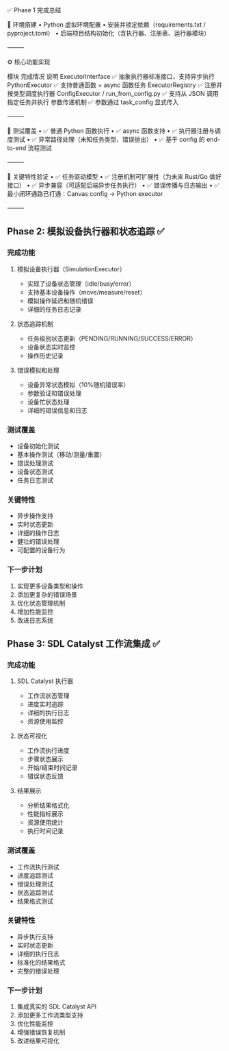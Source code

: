 ✅ Phase 1 完成总结

🧱 环境搭建
	•	Python 虚拟环境配置
	•	安装并锁定依赖（requirements.txt / pyproject.toml）
	•	后端项目结构初始化（含执行器、注册表、运行器模块）

⸻

⚙️ 核心功能实现

模块	完成情况	说明
ExecutorInterface	✅	抽象执行器标准接口，支持异步执行
PythonExecutor	✅	支持普通函数 + async 函数任务
ExecutorRegistry	✅	注册并按类型调度执行器
ConfigExecutor / run_from_config.py	✅	支持从 JSON 调用指定任务并执行
参数传递机制	✅	参数通过 task_config 显式传入



⸻

🧪 测试覆盖
	•	✅ 普通 Python 函数执行
	•	✅ async 函数支持
	•	✅ 执行器注册与调度测试
	•	✅ 异常路径处理（未知任务类型、错误抛出）
	•	✅ 基于 config 的 end-to-end 流程测试

⸻

🎯 关键特性验证
	•	✅ 任务驱动模型
	•	✅ 注册机制可扩展性（为未来 Rust/Go 做好接口）
	•	✅ 异步兼容（可适配后端异步任务执行）
	•	✅ 错误传播与日志输出
	•	✅ 最小闭环通路已打通：Canvas config → Python executor

⸻

## Phase 2: 模拟设备执行器和状态追踪 ✅

### 完成功能
1. 模拟设备执行器（SimulationExecutor）
   - 实现了设备状态管理（idle/busy/error）
   - 支持基本设备操作（move/measure/reset）
   - 模拟操作延迟和随机错误
   - 详细的任务日志记录

2. 状态追踪机制
   - 任务级别状态更新（PENDING/RUNNING/SUCCESS/ERROR）
   - 设备状态实时监控
   - 操作历史记录

3. 错误模拟和处理
   - 设备异常状态模拟（10%随机错误率）
   - 参数验证和错误处理
   - 设备忙状态处理
   - 详细的错误信息和日志

### 测试覆盖
- 设备初始化测试
- 基本操作测试（移动/测量/重置）
- 错误处理测试
- 设备状态测试
- 任务日志测试

### 关键特性
- 异步操作支持
- 实时状态更新
- 详细的操作日志
- 健壮的错误处理
- 可配置的设备行为

### 下一步计划
1. 实现更多设备类型和操作
2. 添加更复杂的错误场景
3. 优化状态管理机制
4. 增加性能监控
5. 改进日志系统

## Phase 3: SDL Catalyst 工作流集成 ✅

### 完成功能
1. SDL Catalyst 执行器
   - 工作流状态管理
   - 进度实时追踪
   - 详细的执行日志
   - 资源使用监控

2. 状态可视化
   - 工作流执行进度
   - 步骤状态展示
   - 开始/结束时间记录
   - 错误状态反馈

3. 结果展示
   - 分析结果格式化
   - 性能指标展示
   - 资源使用统计
   - 执行时间记录

### 测试覆盖
- 工作流执行测试
- 进度追踪测试
- 错误处理测试
- 状态追踪测试
- 结果格式测试

### 关键特性
- 异步执行支持
- 实时状态更新
- 详细的执行日志
- 标准化的结果格式
- 完整的错误处理

### 下一步计划
1. 集成真实的 SDL Catalyst API
2. 添加更多工作流类型支持
3. 优化性能监控
4. 增强错误恢复机制
5. 改进结果可视化


